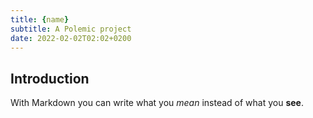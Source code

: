 ```yaml
---
title: {name}
subtitle: A Polemic project
date: 2022-02-02T02:02+0200
---
```

## Introduction

With Markdown you can write what you _mean_ instead of what you **see**.

